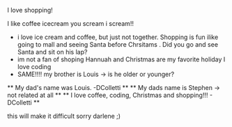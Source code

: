 
 I love shopping!
 
 I  like coffee icecream you scream i scream!!
  - i love ice cream and coffee, but just not together.
 Shopping is fun 
  ilike going to mall and seeing Santa  before Chrsitams . Did you go and see Santa  and sit on his lap?
  - im not a fan of shoping
 Hannuah and Christmas are my favorite holiday
 I love coding
  - SAME!!!!
  my brother is Louis -> is he older or younger?


  ** My dad's name was Louis. -DColletti **
  ** My dads name is Stephen -> not related at all **
  ** I love coffee, coding, Christmas and shopping!!! - DColletti **

  this will make it difficult
  sorry darlene ;)

